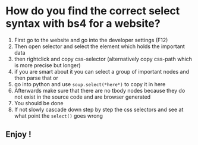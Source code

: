 # How do you find the correct select syntax with bs4 for a website?
1. First go to the website and go into the developer settings (F12)
2. Then open selector and select the element which holds the important data
3. then rightclick and copy css-selector (alternatively copy css-path which is more precise but longer)
4. if you are smart about it you can select a group of important nodes and then parse that or 
5. go into python and use ```soup.select(*here*)``` to copy it in here
6. Afterwards make sure that there are no tbody nodes because they do not exist in the source code and are browser generated
7. You should be done
8. If not slowly cascade down step by step the css selectors and see at what point the ```select()``` goes wrong

## Enjoy !
